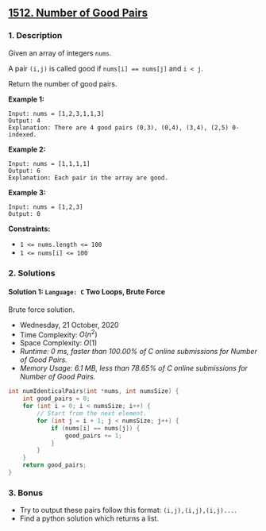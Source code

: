 ## [1512. Number of Good Pairs](https://leetcode.com/problems/number-of-good-pairs/)

### 1. Description

Given an array of integers `nums`.

A pair `(i,j)` is called good if `nums[i] == nums[j]` and `i < j`.

Return the number of good pairs.

**Example 1:**

```
Input: nums = [1,2,3,1,1,3]
Output: 4
Explanation: There are 4 good pairs (0,3), (0,4), (3,4), (2,5) 0-indexed.
```

**Example 2:**

```
Input: nums = [1,1,1,1]
Output: 6
Explanation: Each pair in the array are good.
```

**Example 3:**

```
Input: nums = [1,2,3]
Output: 0
```

**Constraints:**

- `1 <= nums.length <= 100`
- `1 <= nums[i] <= 100`

### 2. Solutions

#### Solution 1: `Language: C` Two Loops, Brute Force

Brute force solution.

- Wednesday, 21 October, 2020
- Time Complexity: $O(n^{2})$
- Space Complexity: $O(1)$
- *Runtime: 0 ms, faster than 100.00% of C online submissions for Number of Good Pairs.*
- *Memory Usage: 6.1 MB, less than 78.65% of C online submissions for Number of Good Pairs.*

```C
int numIdenticalPairs(int *nums, int numsSize) {
    int good_pairs = 0;
    for (int i = 0; i < numsSize; i++) {
        // Start from the next element.
        for (int j = i + 1; j < numsSize; j++) {
            if (nums[i] == nums[j]) {
                good_pairs += 1;
            }
        }
    }
    return good_pairs;
}
```

### 3. Bonus

- Try to output these pairs follow this format: `(i,j),(i,j),(i,j)...`.
- Find a python solution which returns a list.
